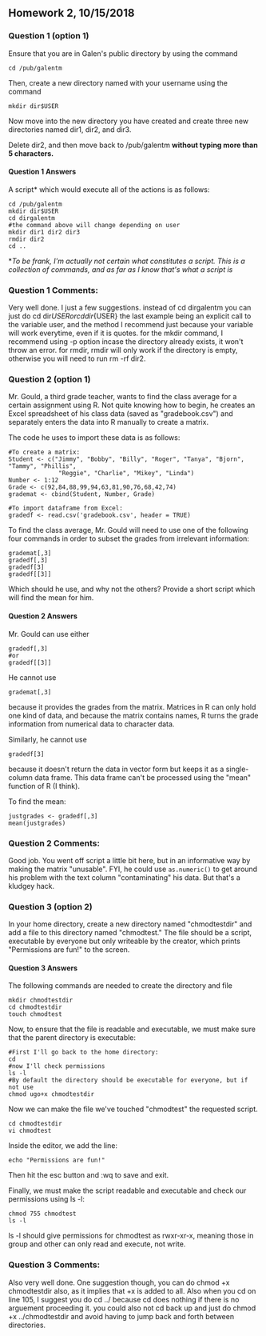 ## Homework 2, 10/15/2018

### Question 1 (option 1)
Ensure that you are in Galen's public directory by using the command 

```
cd /pub/galentm
```

Then, create a new directory named with your username using the command

```
mkdir dir$USER
```

Now move into the new directory you have created and create three new directories named dir1, dir2, and dir3.

Delete dir2, and then move back to /pub/galentm **without typing more than 5 characters.** 

#### Question 1 Answers
A script* which would execute all of the actions is as follows:

```
cd /pub/galentm
mkdir dir$USER
cd dirgalentm
#the command above will change depending on user
mkdir dir1 dir2 dir3
rmdir dir2
cd ..
```

*_To be frank, I'm actually not certain what constitutes a script. This is a collection of commands, and as far as I know that's what a script is_

### Question 1 Comments:
Very well done. I just a few suggestions. instead of cd dirgalentm you can just do cd dir$USER or cd dir${USER} the last example being an explicit call to the variable user, and the method I recommend just because your variable will work everytime, even if it is quotes. for the mkdir command, I recommend using -p option incase the directory already exists, it won't throw an error. for rmdir, rmdir will only work if the directory is empty, otherwise you will need to run rm -rf dir2.

### Question 2 (option 1)
Mr. Gould, a third grade teacher, wants to find the class average for a certain assignment using R. Not quite knowing how to begin, he creates an Excel spreadsheet of his class data (saved as "gradebook.csv") and separately enters the data into R manually to create a matrix.

The code he uses to import these data is as follows:

```{r}
#To create a matrix:
Student <- c("Jimmy", "Bobby", "Billy", "Roger", "Tanya", "Bjorn", "Tammy", "Phillis", 
              "Reggie", "Charlie", "Mikey", "Linda")
Number <- 1:12
Grade <- c(92,84,88,99,94,63,81,90,76,68,42,74)
grademat <- cbind(Student, Number, Grade)

#To import dataframe from Excel:
gradedf <- read.csv('gradebook.csv', header = TRUE)
```
To find the class average, Mr. Gould will need to use one of the following four commands in order to subset the grades from irrelevant information:

```{r}
grademat[,3]
gradedf[,3]
gradedf[3]
gradedf[[3]]
```

Which should he use, and why not the others? Provide a short script which will find the mean for him.

#### Question 2 Answers
Mr. Gould can use either 
```{r}
gradedf[,3] 
#or 
gradedf[[3]] 
```

He cannot use
```
grademat[,3]
```
because it provides the grades from the matrix. Matrices in R can only hold one kind of data, and because the matrix contains names, R turns the grade information from numerical data to character data. 

Similarly, he cannot use 
```{r}
gradedf[3]
```
because it doesn't return the data in vector form but keeps it as a single-column data frame. This data frame can't be processed using the "mean" function of R (I think).

To find the mean:
```{r}
justgrades <- gradedf[,3]
mean(justgrades)
```

### Question 2 Comments:
Good job. You went off script a little bit here, but in an informative way by making the matrix "unusable". FYI, he could use ```as.numeric()``` to get around his problem with the text column "contaminating" his data. But that's a kludgey hack.

### Question 3 (option 2)
In your home directory, create a new directory named "chmodtestdir" and add a file to this directory named "chmodtest." The file should be a script, executable by everyone but only writeable by the creator, which prints "Permissions are fun!" to the screen.

#### Question 3 Answers
The following commands are needed to create the directory and file
```
mkdir chmodtestdir
cd chmodtestdir
touch chmodtest
```

Now, to ensure that the file is readable and executable, we must make sure that the parent directory is executable:
```
#First I'll go back to the home directory:
cd
#now I'll check permissions
ls -l 
#By default the directory should be executable for everyone, but if not use
chmod ugo+x chmodtestdir
```
Now we can make the file we've touched "chmodtest" the requested script.
```
cd chmodtestdir
vi chmodtest
```
Inside the editor, we add the line:
```
echo "Permissions are fun!"
```
Then hit the esc button and :wq to save and exit.

Finally, we must make the script readable and executable and check our permissions using ls -l:
```
chmod 755 chmodtest
ls -l
```
ls -l should give permissions for chmodtest as rwxr-xr-x, meaning those in group and other can only read and execute, not write.

### Question 3 Comments:
Also very well done. One suggestion though, you can do chmod +x chmodtestdir also, as it implies that +x is added to all. Also when you cd on line 105, I suggest you do cd ../ because cd does nothing if there is no arguement proceeding it. you could also not cd back up and just do chmod +x ../chmodtestdir and avoid having to jump back and forth between directories.
